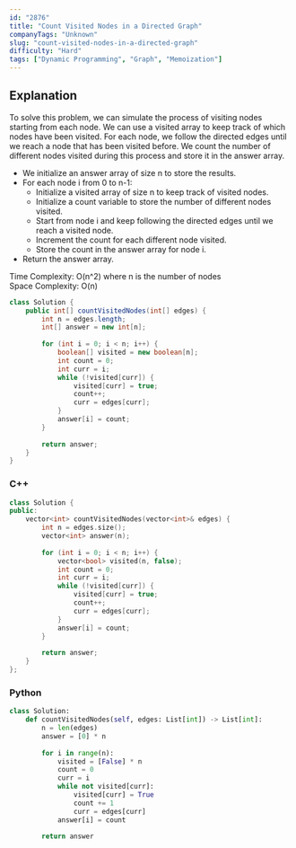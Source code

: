 ```yaml
---
id: "2876"
title: "Count Visited Nodes in a Directed Graph"
companyTags: "Unknown"
slug: "count-visited-nodes-in-a-directed-graph"
difficulty: "Hard"
tags: ["Dynamic Programming", "Graph", "Memoization"]
---
```


## Explanation
To solve this problem, we can simulate the process of visiting nodes starting from each node. We can use a visited array to keep track of which nodes have been visited. For each node, we follow the directed edges until we reach a node that has been visited before. We count the number of different nodes visited during this process and store it in the answer array.

- We initialize an answer array of size n to store the results.
- For each node i from 0 to n-1:
  - Initialize a visited array of size n to keep track of visited nodes.
  - Initialize a count variable to store the number of different nodes visited.
  - Start from node i and keep following the directed edges until we reach a visited node.
  - Increment the count for each different node visited.
  - Store the count in the answer array for node i.
- Return the answer array.

Time Complexity: O(n^2) where n is the number of nodes  
Space Complexity: O(n)
```java
class Solution {
    public int[] countVisitedNodes(int[] edges) {
        int n = edges.length;
        int[] answer = new int[n];
        
        for (int i = 0; i < n; i++) {
            boolean[] visited = new boolean[n];
            int count = 0;
            int curr = i;
            while (!visited[curr]) {
                visited[curr] = true;
                count++;
                curr = edges[curr];
            }
            answer[i] = count;
        }
        
        return answer;
    }
}
```

### C++
```cpp
class Solution {
public:
    vector<int> countVisitedNodes(vector<int>& edges) {
        int n = edges.size();
        vector<int> answer(n);
        
        for (int i = 0; i < n; i++) {
            vector<bool> visited(n, false);
            int count = 0;
            int curr = i;
            while (!visited[curr]) {
                visited[curr] = true;
                count++;
                curr = edges[curr];
            }
            answer[i] = count;
        }
        
        return answer;
    }
};
```

### Python
```python
class Solution:
    def countVisitedNodes(self, edges: List[int]) -> List[int]:
        n = len(edges)
        answer = [0] * n
        
        for i in range(n):
            visited = [False] * n
            count = 0
            curr = i
            while not visited[curr]:
                visited[curr] = True
                count += 1
                curr = edges[curr]
            answer[i] = count
        
        return answer
```
